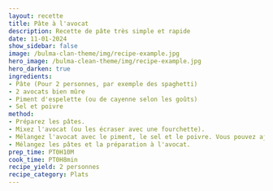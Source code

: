 ```yaml
---
layout: recette
title: Pâte à l'avocat
description: Recette de pâte très simple et rapide
date: 11-01-2024
show_sidebar: false
image: /bulma-clan-theme/img/recipe-example.jpg
hero_image: /bulma-clean-theme/img/recipe-example.jpg
hero_darken: true
ingredients:
- Pâte (Pour 2 personnes, par exemple des spaghetti)
- 2 avocats bien mûre
- Piment d'espelette (ou de cayenne selon les goûts)
- Sel et poivre
method:
- Préparez les pâtes.
- Mixez l'avocat (ou les écraser avec une fourchette).
- Mélangez l'avocat avec le piment, le sel et le poivre. Vous pouvez ajouter quelques cuillères à soupe d'eau de cuisson des pâtes.
- Mélangez les pâtes et la préparation à l'avocat.
prep_time: PT0H10M
cook_time: PT0H8min
recipe_yield: 2 personnes
recipe_category: Plats
---
```


